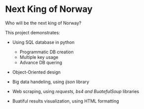 # Next King of Norway
Who will be the next king of Norway?

This project demonstrates:

* Using SQL database in python
  * Programmatic DB creation
  * Multiple key usage
  * Advance DB quering

* Object-Oriented design

* Big data handeling, using *ijson* library

* Web scraping, using *requests, bs4 and BuatefulSoup* libraries

* Buatiful results visualization, using HTML formatting
